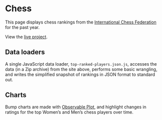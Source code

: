 # Chess

This page displays chess rankings from the [International Chess Federation](http://ratings.fide.com/) for the past year.

View the [live project](https://observablehq.com/framework/examples/chess/).

## Data loaders

A single JavaScript data loader, `top-ranked-players.json.js`, accesses the data (in a Zip archive) from the site above, performs some basic wrangling, and writes the simplified snapshot of rankings in JSON format to standard out. 

## Charts

Bump charts are made with [Observable Plot](https://observablehq.com/plot/), and highlight changes in ratings for the top Women’s and Men’s chess players over time. 